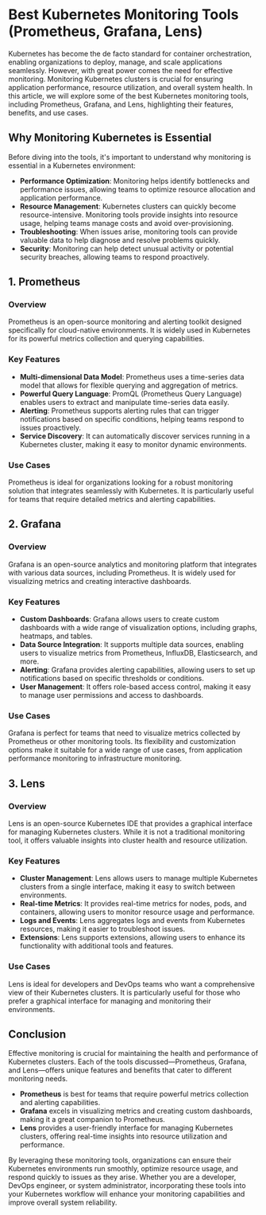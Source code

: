 # Best Kubernetes Monitoring Tools (Prometheus, Grafana, Lens)

Kubernetes has become the de facto standard for container orchestration, enabling organizations to deploy, manage, and scale applications seamlessly. However, with great power comes the need for effective monitoring. Monitoring Kubernetes clusters is crucial for ensuring application performance, resource utilization, and overall system health. In this article, we will explore some of the best Kubernetes monitoring tools, including Prometheus, Grafana, and Lens, highlighting their features, benefits, and use cases.

## Why Monitoring Kubernetes is Essential

Before diving into the tools, it's important to understand why monitoring is essential in a Kubernetes environment:

- **Performance Optimization**: Monitoring helps identify bottlenecks and performance issues, allowing teams to optimize resource allocation and application performance.
- **Resource Management**: Kubernetes clusters can quickly become resource-intensive. Monitoring tools provide insights into resource usage, helping teams manage costs and avoid over-provisioning.
- **Troubleshooting**: When issues arise, monitoring tools can provide valuable data to help diagnose and resolve problems quickly.
- **Security**: Monitoring can help detect unusual activity or potential security breaches, allowing teams to respond proactively.

## 1. Prometheus

### Overview
Prometheus is an open-source monitoring and alerting toolkit designed specifically for cloud-native environments. It is widely used in Kubernetes for its powerful metrics collection and querying capabilities.

### Key Features
- **Multi-dimensional Data Model**: Prometheus uses a time-series data model that allows for flexible querying and aggregation of metrics.
- **Powerful Query Language**: PromQL (Prometheus Query Language) enables users to extract and manipulate time-series data easily.
- **Alerting**: Prometheus supports alerting rules that can trigger notifications based on specific conditions, helping teams respond to issues proactively.
- **Service Discovery**: It can automatically discover services running in a Kubernetes cluster, making it easy to monitor dynamic environments.

### Use Cases
Prometheus is ideal for organizations looking for a robust monitoring solution that integrates seamlessly with Kubernetes. It is particularly useful for teams that require detailed metrics and alerting capabilities.

## 2. Grafana

### Overview
Grafana is an open-source analytics and monitoring platform that integrates with various data sources, including Prometheus. It is widely used for visualizing metrics and creating interactive dashboards.

### Key Features
- **Custom Dashboards**: Grafana allows users to create custom dashboards with a wide range of visualization options, including graphs, heatmaps, and tables.
- **Data Source Integration**: It supports multiple data sources, enabling users to visualize metrics from Prometheus, InfluxDB, Elasticsearch, and more.
- **Alerting**: Grafana provides alerting capabilities, allowing users to set up notifications based on specific thresholds or conditions.
- **User  Management**: It offers role-based access control, making it easy to manage user permissions and access to dashboards.

### Use Cases
Grafana is perfect for teams that need to visualize metrics collected by Prometheus or other monitoring tools. Its flexibility and customization options make it suitable for a wide range of use cases, from application performance monitoring to infrastructure monitoring.

## 3. Lens

### Overview
Lens is an open-source Kubernetes IDE that provides a graphical interface for managing Kubernetes clusters. While it is not a traditional monitoring tool, it offers valuable insights into cluster health and resource utilization.

### Key Features
- **Cluster Management**: Lens allows users to manage multiple Kubernetes clusters from a single interface, making it easy to switch between environments.
- **Real-time Metrics**: It provides real-time metrics for nodes, pods, and containers, allowing users to monitor resource usage and performance.
- **Logs and Events**: Lens aggregates logs and events from Kubernetes resources, making it easier to troubleshoot issues.
- **Extensions**: Lens supports extensions, allowing users to enhance its functionality with additional tools and features.

### Use Cases
Lens is ideal for developers and DevOps teams who want a comprehensive view of their Kubernetes clusters. It is particularly useful for those who prefer a graphical interface for managing and monitoring their environments.

## Conclusion

Effective monitoring is crucial for maintaining the health and performance of Kubernetes clusters. Each of the tools discussed—Prometheus, Grafana, and Lens—offers unique features and benefits that cater to different monitoring needs.

- **Prometheus** is best for teams that require powerful metrics collection and alerting capabilities.
- **Grafana** excels in visualizing metrics and creating custom dashboards, making it a great companion to Prometheus.
- **Lens** provides a user-friendly interface for managing Kubernetes clusters, offering real-time insights into resource utilization and performance.

By leveraging these monitoring tools, organizations can ensure their Kubernetes environments run smoothly, optimize resource usage, and respond quickly to issues as they arise. Whether you are a developer, DevOps engineer, or system administrator, incorporating these tools into your Kubernetes workflow will enhance your monitoring capabilities and improve overall system reliability.